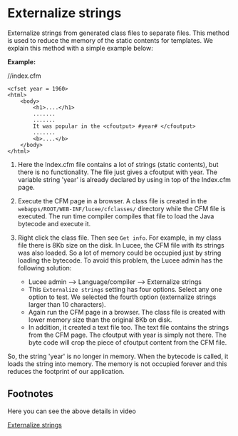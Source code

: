 <!--
{
  "title": "Externalize strings",
  "id": "Externalizing_Strings",
  "description": "Externalize strings from generated class files to separate files. This method is used to reduce the memory of the static contents for templates.",
  "keywords": [
    "Externalize strings",
    "Memory reduction",
    "Class files",
    "Static contents",
    "Lucee"
  ],
  "categories": [
    "server"
  ]
}
-->

# Externalize strings

Externalize strings from generated class files to separate files. This method is used to reduce the memory of the static contents for templates. We explain this method with a simple example below:

**Example:**

//index.cfm

```lucee
<cfset year = 1960>
<html>
    <body>
        <h1>....</h1>
        .......
        .......
        It was popular in the <cfoutput> #year# </cfoutput>
        .......
        <b>....</b>
    </body>
</html>
```

1. Here the Index.cfm file contains a lot of strings (static contents), but there is no functionality. The file just gives a cfoutput with year. The variable string 'year' is already declared by using in top of the Index.cfm page.

2. Execute the CFM page in a browser. A class file is created in the `webapps/ROOT/WEB-INF/lucee/cfclasses/` directory while the CFM file is executed. The run time compiler compiles that file to load the Java bytecode and execute it.

3. Right click the class file. Then see `Get info`. For example, in my class file there is 8Kb size on the disk. In Lucee, the CFM file with its strings was also loaded. So a lot of memory could be occupied just by string loading the bytecode. To avoid this problem, the Lucee admin has the following solution:

   - Lucee admin --> Language/compiler --> Externalize strings
   - This `Externalize strings` setting has four options. Select any one option to test. We selected the fourth option (externalize strings larger than 10 characters).
   - Again run the CFM page in a browser. The class file is created with lower memory size than the original 8Kb on disk.
   - In addition, it created a text file too. The text file contains the strings from the CFM page. The cfoutput with year is simply not there. The byte code will crop the piece of cfoutput content from the CFM file.

So, the string 'year' is no longer in memory. When the bytecode is called, it loads the string into memory. The memory is not occupied forever and this reduces the footprint of our application.

## Footnotes

Here you can see the above details in video

[Externalize strings](https://youtu.be/AUcsHkVFXHE)
